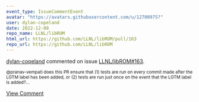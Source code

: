 ```yaml
---
event_type: IssueCommentEvent
avatar: "https://avatars.githubusercontent.com/u/12700975?"
user: dylan-copeland
date: 2022-12-08
repo_name: LLNL/libROM
html_url: https://github.com/LLNL/libROM/pull/163
repo_url: https://github.com/LLNL/libROM
---
```


<a href='https://github.com/dylan-copeland' target='_blank'>dylan-copeland</a> commented on issue <a href='https://github.com/LLNL/libROM/pull/163' target='_blank'>LLNL/libROM#163</a>.

<small>@pranav-vempati does this PR ensure that (1) tests are run on every commit made after the LGTM label has been added, or (2) tests are run just once on the event that the LGTM label is added?...</small>

<a href='https://github.com/LLNL/libROM/pull/163' target='_blank'>View Comment</a>